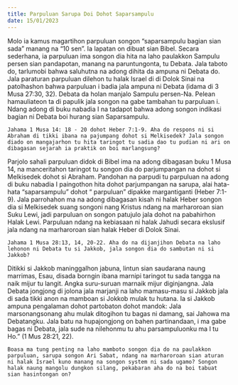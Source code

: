 ```yaml
---
title: Parpuluan Sarupa Doi Dohot Saparsampulu
date: 15/01/2023
---
```


Molo ia kamus magartihon parpuluan songon “saparsampulu bagian sian sada” manang na “10 sen”. Ia lapatan on dibuat sian Bibel. Secara sederhana, ia parpuluan ima songon dia hita na laho paulakkon Sampulu persen sian pandapotan, manang na paruntungonta, tu Debata. Jala taboto do, tarlumobi bahwa saluhutna na adong dihita da ampuna ni Debata do. Jala paraturan parpuluan dilehon tu halak Israel di di Dolok Sinai na patolhashon bahwa parpuluan i badia jala ampuna ni Debata (idama di 3 Musa 27:30, 32). Debata da holan manjalo Sampulu persen-Na. Pelean hamauliateon ta di papulik jala songon na gabe tambahan tu parpuluan i. Ndang adong di buku nabadia I na tadapot bahwa adong songon indikasi bagian ni Debata boi hurang sian Saparsampulu.

`Jahama 1 Musa 14: 18 - 20 dohot Heber 7:1-9. Aha do respons ni si Abraham di tikki ibana na pajumpang dohot si Melkisedek? Jala songon diado on mangajarhon tu hita taringot tu sadia dao tu pudian ni ari on dibagasan sejarah ia praktik on boi marlangsung?`

Parjolo sahali parpuluan didok di Bibel ima na adong dibagasan buku 1 Musa 14, na manceritahon taringot tu songon dia do parjumpangan na dohot si Melkisedek dohot si Abraham. Pandohan na parpudi tu parpuluan na adong di buku nabadia I paingothon hita dohot parjumpangan na sarupa, alai hata-hata “saparsampulu” dohot “ parpuluan” dipakke margantiganti (Heber 7:1-9). Jala parrohahon ma na adong dibagasan kisah ni halak Heber songon dia si Melkisedek suang songoni nang Kristus ndang na marharoroan sian Suku Lewi, jadi parpuluan on songon patujulo jala dohot na pabahirhon Halak Lewi. Parpuluan ndang na kebiasaan ni halak Jahudi secara ekslusif jala ndang na marharoroan sian halak Heber di Dolok Sinai.

`Jahama 1 Musa 28:13, 14, 20-22. Aha do na dijanjihon Debata na laho lehonon ni Debata tu si Jakkob, jala songon dia do sambutan ni si Jakkob?`

Ditikki si Jakkob maninggalhon jabuna, lintun sian saudarana naung marrimas, Esau, disada borngin ibana marnipi taringot tu sada tangga na naik mijur tu langit. Angka suru-suruan marnaik mijur diginjangna. Jala Debata jongjong di jolona jala marjanji na laho mamasu-masu si Jakkob jala di sada tikki anon na mamboan si Jokkob mulak tu hutana. Ia si Jakkob ampuna pengalaman dohot partobaton dohot mandok: Jala marsonangsonang ahu mulak ditogihon tu bagas ni damang, sai Jahowa ma Debatangku. Jala batu na hupajongjong on bahen partinandaan, i ma gabe bagas ni Debata, jala sude na nilehonmu tu ahu parsampuluonku ma I tu Ho.” (1 Mus 28:21, 22).

`Boasa ma tung penting na laho mamboto songon dia do na paulakkon parpuluan, sarupa songon Ari Sabat, ndang na marharoroan sian aturan ni halak Israel kuno manang na songon system ni sada ugamo? Songon halak naung mangolu dungkon silang, pekabaran aha do na boi tabuat sian hasintongan on?`